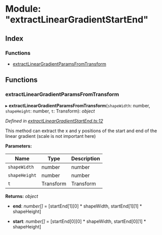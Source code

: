 
# Module: "extractLinearGradientStartEnd"

## Index

### Functions

* [extractLinearGradientParamsFromTransform](_extractlineargradientstartend_.md#extractlineargradientparamsfromtransform)

## Functions

###  extractLinearGradientParamsFromTransform

▸ **extractLinearGradientParamsFromTransform**(`shapeWidth`: number, `shapeHeight`: number, `t`: Transform): *object*

*Defined in [extractLinearGradientStartEnd.ts:12](https://github.com/figma-plugin-helper-functions/figma-plugin-helpers/blob/a7845f4/src/helpers/extractLinearGradientStartEnd.ts#L12)*

This method can extract the x and y positions of the start and end of the linear gradient
(scale is not important here)

**Parameters:**

Name | Type | Description |
------ | ------ | ------ |
`shapeWidth` | number | number |
`shapeHeight` | number | number |
`t` | Transform | Transform  |

**Returns:** *object*

* **end**: *number[]* = [startEnd[1][0] * shapeWidth, startEnd[1][1] * shapeHeight]

* **start**: *number[]* = [startEnd[0][0] * shapeWidth, startEnd[0][1] * shapeHeight]
